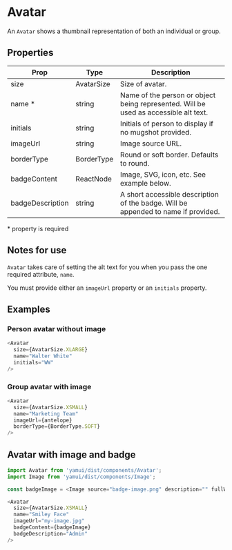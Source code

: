 # Avatar

An `Avatar` shows a thumbnail representation of both an individual or group.

## Properties

| Prop | Type | Description |
| ---- | ---- | ----------- |
| size | AvatarSize | Size of avatar. |
| name * | string | Name of the person or object being represented. Will be used as accessible alt text. |
| initials | string | Initials of person to display if no mugshot provided. |
| imageUrl | string | Image source URL. |
| borderType | BorderType | Round or soft border. Defaults to round. |
| badgeContent | ReactNode | Image, SVG, icon, etc. See example below. |
| badgeDescription | string | A short accessible description of the badge. Will be appended to name if provided. |

\* property is required

## Notes for use

`Avatar` takes care of setting the alt text for you when you pass the one required attribute, `name`.

You must provide either an `imageUrl` property or an `initials` property.

## Examples

### Person avatar without image

```js
<Avatar
  size={AvatarSize.XLARGE}
  name="Walter White"
  initials="WW"
/>
```

### Group avatar with image

```js
<Avatar
  size={AvatarSize.XSMALL}
  name="Marketing Team"
  imageUrl={antelope}
  borderType={BorderType.SOFT}
/>
```

## Avatar with image and badge

```js
import Avatar from 'yamui/dist/components/Avatar';
import Image from 'yamui/dist/components/Image';

const badgeImage = <Image source="badge-image.png" description="" fullWidth={true} />;

<Avatar
  size={AvatarSize.XSMALL}
  name="Smiley Face"
  imageUrl="my-image.jpg"
  badgeContent={badgeImage}
  badgeDescription="Admin"
/>
```
